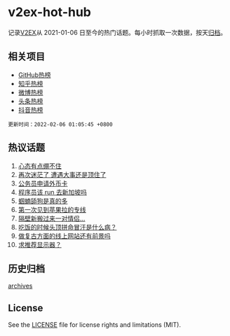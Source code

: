 # v2ex-hot-hub

 记录[V2EX](https://www.v2ex.com/)从 2021-01-06 日至今的热门话题。每小时抓取一次数据，按天[归档](archives)。
 
 ## 相关项目

- [GitHub热榜](https://github.com/lonnyzhang423/github-hot-hub)
- [知乎热榜](https://github.com/lonnyzhang423/zhihu-hot-hub)
- [微博热榜](https://github.com/lonnyzhang423/weibo-hot-hub)
- [头条热榜](https://github.com/lonnyzhang423/toutiao-hot-hub)
- [抖音热榜](https://github.com/lonnyzhang423/douyin-hot-hub)


 `更新时间：2022-02-06 01:05:45 +0800`

## 热议话题

1. [心态有点绷不住](https://www.v2ex.com/t/831937)
1. [再次迷茫了 遭遇大事还是顶住了](https://www.v2ex.com/t/831970)
1. [公务员申请外币卡](https://www.v2ex.com/t/831963)
1. [程序员该 run 去新加坡吗](https://www.v2ex.com/t/831971)
1. [蝈蝻舔狗是真的多](https://www.v2ex.com/t/831988)
1. [第一次见到苹果拉的专线](https://www.v2ex.com/t/831950)
1. [隔壁新搬过来一对情侣...](https://www.v2ex.com/t/831996)
1. [吃饭的时候头顶拼命冒汗是什么病？](https://www.v2ex.com/t/831954)
1. [做复古方面的线上网站还有前景吗](https://www.v2ex.com/t/831953)
1. [求推荐显示器？](https://www.v2ex.com/t/831942)

## 历史归档

[archives](archives)

## License

See the [LICENSE](LICENSE) file for license rights and limitations (MIT).
